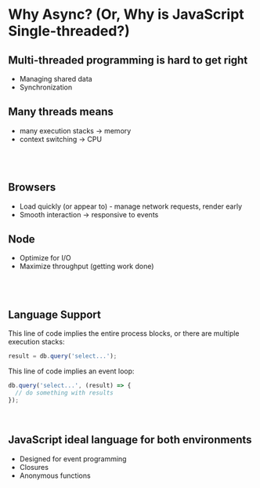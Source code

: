 # Why Async? (Or, Why is JavaScript Single-threaded?)

## Multi-threaded programming is hard to get right
* Managing shared data
* Synchronization

## Many threads means
*  many execution stacks -> memory
* context switching -> CPU

<br/><br/>

## Browsers
* Load quickly (or appear to) - manage network requests, render early
* Smooth interaction -> responsive to events

## Node
* Optimize for I/O
* Maximize throughput (getting work done)

<br/><br/>

## Language Support
This line of code implies the entire process blocks, or there are multiple execution stacks:

```javascript
result = db.query('select...');
```

This line of code implies an event loop:

```javascript
db.query('select...', (result) => {
  // do something with results
});
```

<br/>

## JavaScript ideal language for both environments
* Designed for event programming
* Closures
* Anonymous functions
